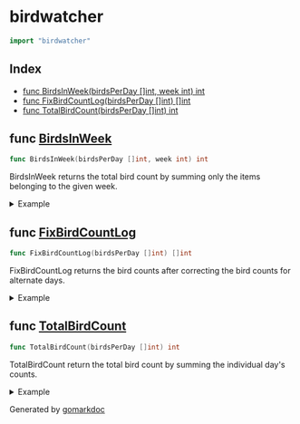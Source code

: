 <!-- Code generated by gomarkdoc. DO NOT EDIT -->

# birdwatcher

```go
import "birdwatcher"
```

## Index

- [func BirdsInWeek(birdsPerDay []int, week int) int](<#func-birdsinweek>)
- [func FixBirdCountLog(birdsPerDay []int) []int](<#func-fixbirdcountlog>)
- [func TotalBirdCount(birdsPerDay []int) int](<#func-totalbirdcount>)


## func [BirdsInWeek](<https://github.com/vpayno/exercism-workspace/blob/main/go/bird-watcher/bird_watcher.go#L22>)

```go
func BirdsInWeek(birdsPerDay []int, week int) int
```

BirdsInWeek returns the total bird count by summing only the items belonging to the given week\.

<details><summary>Example</summary>
<p>

```go
{
	birdsPerDay := []int{2, 5, 0, 7, 4, 1, 3, 0, 2, 5, 0, 1, 3, 1}
	fmt.Println(BirdsInWeek(birdsPerDay, 2))

}
```

#### Output

```
12
```

</p>
</details>

## func [FixBirdCountLog](<https://github.com/vpayno/exercism-workspace/blob/main/go/bird-watcher/bird_watcher.go#L34>)

```go
func FixBirdCountLog(birdsPerDay []int) []int
```

FixBirdCountLog returns the bird counts after correcting the bird counts for alternate days\.

<details><summary>Example</summary>
<p>

```go
{
	birdsPerDay := []int{2, 5, 0, 7, 4, 1}
	fmt.Println(FixBirdCountLog(birdsPerDay))

}
```

#### Output

```
[3 5 1 7 5 1]
```

</p>
</details>

## func [TotalBirdCount](<https://github.com/vpayno/exercism-workspace/blob/main/go/bird-watcher/bird_watcher.go#L16>)

```go
func TotalBirdCount(birdsPerDay []int) int
```

TotalBirdCount return the total bird count by summing the individual day's counts\.

<details><summary>Example</summary>
<p>

```go
{
	birdsPerDay := []int{2, 5, 0, 7, 4, 1, 3, 0, 2, 5, 0, 1, 3, 1}
	fmt.Println(TotalBirdCount(birdsPerDay))

}
```

#### Output

```
34
```

</p>
</details>



Generated by [gomarkdoc](<https://github.com/princjef/gomarkdoc>)
